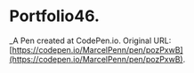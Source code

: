# Portfolio46.
 _A Pen created at CodePen.io. Original URL: [https://codepen.io/MarcelPenn/pen/pozPxwB](https://codepen.io/MarcelPenn/pen/pozPxwB).

 